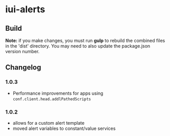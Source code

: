 # iui-alerts

## Build
**Note:** if you make changes, you must run **gulp** to rebuild the combined files in the 'dist' directory. You may need to also update the package.json version number.

## Changelog

### 1.0.3
- Performance improvements for apps using `conf.client.head.addlPathedScripts`

### 1.0.2
- allows for a custom alert template
- moved alert variables to constant/value services

